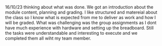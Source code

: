
16/10/23
thinking about what was done. 
We got an introduction about the module content, planning and grading. 
I like structured and matereial about the class so I know what is expected from me to deliver as work and how I will be graded. 
What was challenging was the group assignments as I dont have much experience with hardware and setting up the breadboard. 
Still the tasks were understandable and interesting to execute and we completed them all wiht my team member. 
